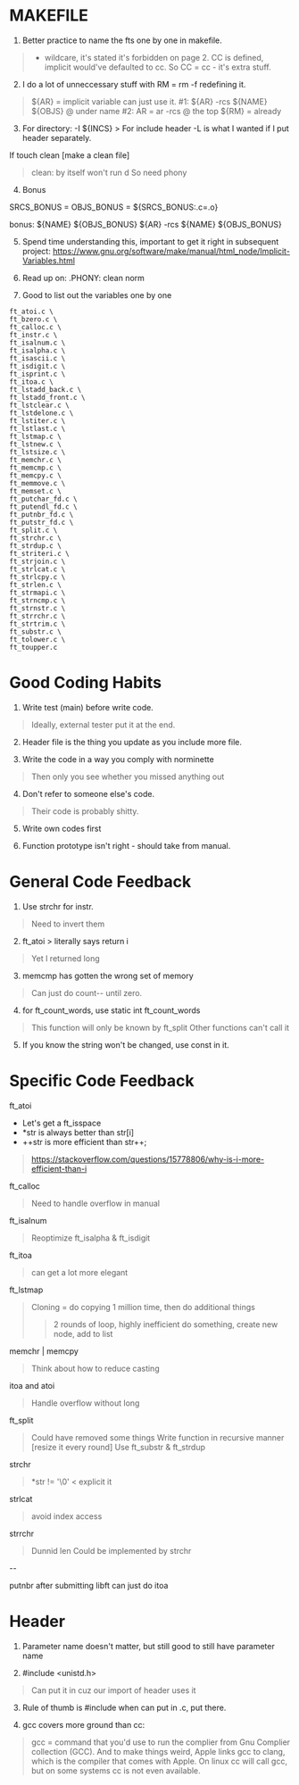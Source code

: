 # MAKEFILE
1. Better practice to name the fts one by one in makefile.
> * wildcare, it's stated it's forbidden on page 2. 
> CC is defined, implicit would've defaulted to cc. So CC = cc - it's extra stuff.

2. I do a lot of unneccessary stuff with RM = rm -f redefining it.
> ${AR} = implicit variable can just use it.
#1: ${AR} -rcs ${NAME} ${OBJS} @ under name
#2: AR = ar -rcs @ the top
> ${RM} = already 

3. For directory: 
-I ${INCS} > For include header 
-L is what I wanted if I put header separately.

If touch clean [make a clean file]
> clean: by itself won't run d 
> So need phony

4. Bonus 

SRCS_BONUS = 
OBJS_BONUS = ${SRCS_BONUS:.c=.o}

bonus: ${NAME} ${OBJS_BONUS}
	   ${AR} -rcs ${NAME} ${OBJS_BONUS}

5. Spend time understanding this, important to get it right in subsequent project:
https://www.gnu.org/software/make/manual/html_node/Implicit-Variables.html

6. Read up on: 
.PHONY: clean norm

7. Good to list out the variables one by one
```
ft_atoi.c \
ft_bzero.c \
ft_calloc.c \
ft_instr.c \
ft_isalnum.c \
ft_isalpha.c \
ft_isascii.c \
ft_isdigit.c \
ft_isprint.c \
ft_itoa.c \
ft_lstadd_back.c \
ft_lstadd_front.c \
ft_lstclear.c \
ft_lstdelone.c \
ft_lstiter.c \
ft_lstlast.c \
ft_lstmap.c \
ft_lstnew.c \
ft_lstsize.c \
ft_memchr.c \
ft_memcmp.c \
ft_memcpy.c \
ft_memmove.c \
ft_memset.c \
ft_putchar_fd.c \
ft_putendl_fd.c \
ft_putnbr_fd.c \
ft_putstr_fd.c \
ft_split.c \
ft_strchr.c \
ft_strdup.c \
ft_striteri.c \
ft_strjoin.c \
ft_strlcat.c \
ft_strlcpy.c \
ft_strlen.c \
ft_strmapi.c \
ft_strncmp.c \
ft_strnstr.c \
ft_strrchr.c \
ft_strtrim.c \
ft_substr.c \
ft_tolower.c \
ft_toupper.c
```

# Good Coding Habits
1. Write test (main) before write code. 
> Ideally, external tester put it at the end.

2. Header file is the thing you update as you include more file.

3. Write the code in a way you comply with norminette 
> Then only you see whether you missed anything out

4. Don't refer to someone else's code. 
> Their code is probably shitty.

5. Write own codes first

6. Function prototype isn't right - should take from manual.

# General Code Feedback
1. Use strchr for instr.
> Need to invert them 

2. ft_atoi > literally says return i 
> Yet I returned long 

3. memcmp has gotten the wrong set of memory
> Can just do count-- until zero.

4. for ft_count_words, use 
static int ft_count_words 
> This function will only be known by ft_split
> Other functions can't call it 

5. If you know the string won't be changed, use const in it. 

# Specific Code Feedback

ft_atoi
- Let's get a ft_isspace 
- *str is always better than str[i] 
- ++str is more efficient than str++;
> https://stackoverflow.com/questions/15778806/why-is-i-more-efficient-than-i

ft_calloc 
> Need to handle overflow in manual

ft_isalnum
> Reoptimize ft_isalpha & ft_isdigit

ft_itoa
> can get a lot more elegant

ft_lstmap 
> Cloning = do copying 1 million time, then do additional things
>> 2 rounds of loop, highly inefficient 
> do something, create new node, add to list

memchr | memcpy
> Think about how to reduce casting 

itoa and atoi 
> Handle overflow without long 

ft_split 
> Could have removed some things 
> Write function in recursive manner [resize it every round]
> Use ft_substr & ft_strdup

strchr 
> *str != '\0' < explicit it 

strlcat 
> avoid index access 

strrchr
> Dunnid len 
> Could be implemented by strchr

--

putnbr after submitting libft can just do itoa 

# Header

1. Parameter name doesn't matter, but still good to still have parameter name

2. #include <unistd.h>
> Can put it in cuz our import of header uses it

3. Rule of thumb is #include when can put in .c, put there.

4. gcc covers more ground than cc:
>  gcc = command that you'd use to run the complier from Gnu Complier collection (GCC). And to make things weird, Apple links gcc to clang, which is the compiler that comes with Apple. On linux cc will call gcc, but on some systems cc is not even available.
